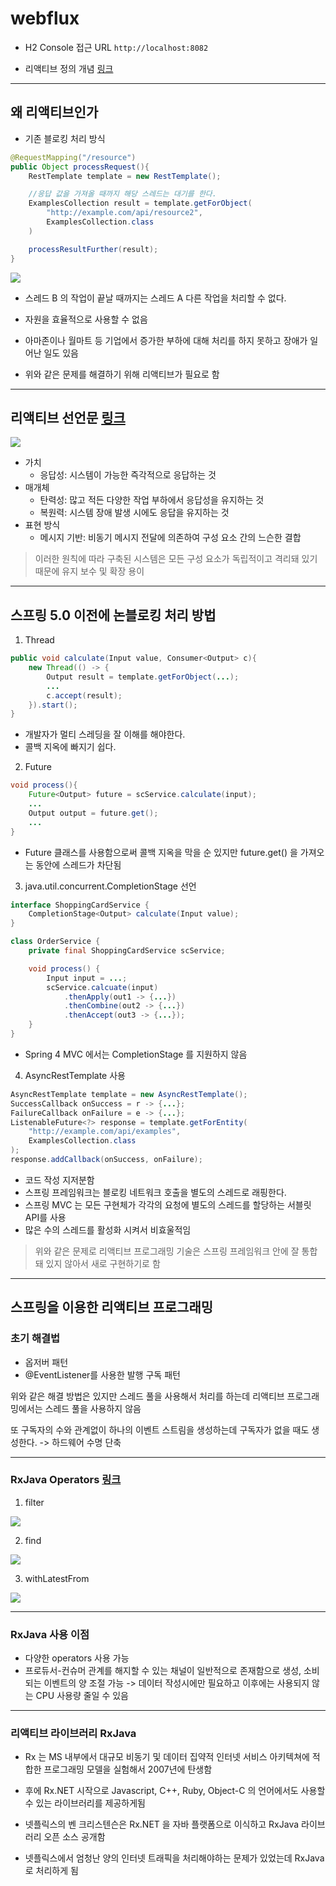 # webflux

* H2 Console 접근 URL `http://localhost:8082`

* 리액티브 정의 개념 [링크](https://www.reactivemanifesto.org/ko/glossary)

<hr/>

## 왜 리액티브인가

* 기존 블로킹 처리 방식

```java
@RequestMapping("/resource")
public Object processRequest(){
    RestTemplate template = new RestTemplate();

    //응답 값을 가져올 때까지 해당 스레드는 대기를 한다. 
    ExamplesCollection result = template.getForObject(
        "http://example.com/api/resource2",
        ExamplesCollection.class
    )

    processResultFurther(result);
}
```

![](images/1.png)
* 스레드 B 의 작업이 끝날 때까지는 스레드 A 다른 작업을 처리할 수 없다.
    
* 자원을 효율적으로 사용할 수 없음
* 아마존이나 월마트 등 기업에서 증가한 부하에 대해 처리를 하지 못하고 장애가 일어난 일도 있음

* 위와 같은 문제를 해결하기 위해 리액티브가 필요로 함

<hr/>

## 리액티브 선언문 [링크](https://www.reactivemanifesto.org/ko)
![](images/2.svg)
* 가치
    * 응답성: 시스템이 가능한 즉각적으로 응답하는 것
* 매개체
    * 탄력성: 많고 적든 다양한 작업 부하에서 응답성을 유지하는 것
    * 복원력: 시스템 장애 발생 시에도 응답을 유지하는 것
* 표현 방식
    * 메시지 기반: 비동기 메시지 전달에 의존하여 구성 요소 간의 느슨한 결합

> 이러한 원칙에 따라 구축된 시스템은 모든 구성 요소가 독립적이고 격리돼 있기 때문에 유지 보수 및 확장 용이

<hr/>

## 스프링 5.0 이전에 논블로킹 처리 방법

1. Thread 
```java
public void calculate(Input value, Consumer<Output> c){
    new Thread(() -> {
        Output result = template.getForObject(...);
        ...
        c.accept(result);
    }).start();
}
```
* 개발자가 멀티 스레딩을 잘 이해를 해야한다. 
* 콜백 지옥에 빠지기 쉽다.

2. Future
```java
void process(){
    Future<Output> future = scService.calculate(input);
    ...
    Output output = future.get();
    ...
}
```
* Future 클래스를 사용함으로써 콜백 지옥을 막을 순 있지만 future.get() 을 가져오는 동안에 스레드가 차단됨 

3. java.util.concurrent.CompletionStage 선언
```java
interface ShoppingCardService {
    CompletionStage<Output> calculate(Input value);
}

class OrderService {
    private final ShoppingCardService scService;

    void process() {
        Input input = ...;
        scService.calcuate(input)
            .thenApply(out1 -> {...})
            .thenCombine(out2 -> {...})
            .thenAccept(out3 -> {...});
    }
}
```
* Spring 4 MVC 에서는 CompletionStage 를 지원하지 않음 

4. AsyncRestTemplate 사용

```java
AsyncRestTemplate template = new AsyncRestTemplate();
SuccessCallback onSuccess = r -> {...};
FailureCallback onFailure = e -> {...};
ListenableFuture<?> response = template.getForEntity(
    "http://example.com/api/examples",
    ExamplesCollection.class
);
response.addCallback(onSuccess, onFailure);
```
* 코드 작성 지저분함
* 스프링 프레임워크는 블로킹 네트워크 호출을 별도의 스레드로 래핑한다. 
* 스프링 MVC 는 모든 구현체가 각각의 요청에 별도의 스레드를 할당하는 서블릿 API를 사용
* 많은 수의 스레드를 활성화 시켜서 비효울적임

> 위와 같은 문제로 리액티브 프로그래밍 기술은 스프링 프레임워크 안에 잘 통합돼 있지 않아서 새로 구현하기로 함

<hr/>

## 스프링을 이용한 리액티브 프로그래밍

### 초기 해결법

* 옵저버 패턴
* @EventListener를 사용한 발행 구독 패턴

위와 같은 해결 방법은 있지만 스레드 풀을 사용해서 처리를 하는데 리액티브 프로그래밍에서는 스레드 풀을 사용하지 않음

또 구독자의 수와 관계없이 하나의 이벤트 스트림을 생성하는데 구독자가 없을 때도 생성한다. -> 하드웨어 수명 단축

<hr/>

### RxJava Operators [링크](https://rxmarbles.com/)

1. filter

![](images/3.PNG)

2. find

![](images/4.PNG)

3. withLatestFrom

![](images/5.PNG)

<hr/>

### RxJava 사용 이점

* 다양한 operators 사용 가능 
* 프로듀서-컨슈머 관계를 해지할 수 있는 채널이 일반적으로 존재함으로 생성, 소비되는 이벤트의 양 조절 가능 -> 데이터 작성시에만 필요하고 이후에는 사용되지 않는 CPU 사용량 줄일 수 있음
  

<hr/>

### 리액티브 라이브러리 RxJava

* Rx 는 MS 내부에서 대규모 비동기 및 데이터 집약적 인터넷 서비스 아키텍쳐에 적합한 프로그래밍 모델을 실험해서 2007년에 탄생함

* 후에 Rx.NET 시작으로 Javascript, C++, Ruby, Object-C 의 언어에서도 사용할 수 있는 라이브러리를 제공하게됨

* 넷플릭스의 벤 크리스텐슨은 Rx.NET 을 자바 플랫폼으로 이식하고 RxJava 라이브러리 오픈 소스 공개함

* 넷플릭스에서 엄청난 양의 인터넷 트래픽을 처리해야하는 문제가 있었는데 RxJava 로 처리하게 됨


